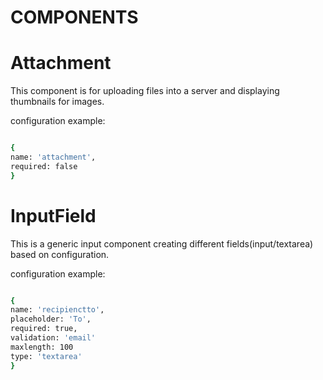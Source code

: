 # COMPONENTS

# Attachment

This component is for uploading files into a server and displaying thumbnails for images.

configuration example:

``` bash

{
name: 'attachment',
required: false
}

```

# InputField

This is a generic input component creating different fields(input/textarea) based on configuration.

configuration example:

``` bash

{
name: 'recipienctto',
placeholder: 'To',
required: true,
validation: 'email'
maxlength: 100
type: 'textarea'
}

```

